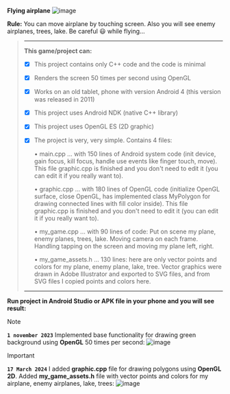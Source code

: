 **Flying airplane** ![image](https://github.com/EvgenProjects/AndroidNative_BasicGame/assets/38002631/118ae6b0-f710-4c7c-8dc1-68d329f74245)

**Rule:**
You can move airplane by touching screen. Also you will see enemy airplanes, trees, lake. Be careful :smiley: while flying...
  
  
>----------------------------
> **This game/project can:**
> 
> - [x] This project contains only C++ code and the code is minimal
> 
> - [x] Renders the screen 50 times per second using OpenGL
> 
> - [x] Works on an old tablet, phone with version Android 4 (this version was released in 2011)
> 
> - [x] This project uses Android NDK (native C++ library)
> 
> - [x] This project uses  OpenGL ES (2D graphic)
> 
> - [x] The project is very, very simple. Contains 4 files:
> 
>     • main.cpp ... with 150 lines of Android system code (init device, gain focus, kill focus, handle use events like finger touch, move). This file graphic.cpp is finished and you don't need to edit it (you can edit it if you really want to).
>
>     • graphic.cpp ... with 180 lines of OpenGL code (initialize OpenGL surface, close OpenGL, has implemented class MyPolygon for drawing connected lines with fill color inside). This file graphic.cpp is finished and you don't need to edit it (you can edit it if you really want to).
> 
>     • my_game.cpp ... with 90 lines of code: Put on scene my plane, enemy planes, trees, lake. Moving camera on each frame. Handling tapping on the screen and moving my plane left, right.
> 
>     • my_game_assets.h ... 130 lines: here are only vector points and colors for my plane, enemy plane, lake, tree. Vector graphics were drawn in Adobe Illustrator and exported to SVG files, and from SVG files I copied points and colors here.
>----------------------------
  
**Run project in Android Studio or APK file in your phone and you will see result:**
  
> [!NOTE]
> **`1 november 2023`** Implemented base functionality for drawing green background using **OpenGL** 50 times per second:
![image](https://github.com/EvgenProjects/AndroidNative_BasicGame/assets/38002631/1cf96e17-2848-4375-b45a-ec7d93680ed3)
  
                      
                 
> [!IMPORTANT]
> **`17 March 2024`**
> I added **graphic.cpp** file for drawing polygons using **OpenGL 2D**. Added **my_game_assets.h** file with vector points and colors for my airplane, enemy airplanes, lake, trees:
![image](https://github.com/EvgenProjects/AndroidNative_BasicGame/assets/38002631/a61833b4-6741-462c-9ff7-26c8d9dee845)
